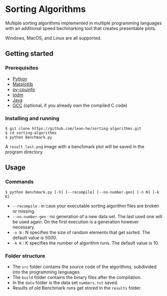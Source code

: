 # Sorting Algorithms

Multiple sorting algorithms implemented in multiple programming languages with an additional speed bechmarking tool that creates presentable plots.

Windows, MacOS, and Linux are all supported.

## Getting started

### Prerequisites

- [Python](https://www.python.org/)
- [Matplotlib](https://matplotlib.org/)
- [py-cpuinfo](https://github.com/workhorsy/py-cpuinfo)
- [tqdm](https://tqdm.github.io/)
- [Java](https://www.java.com/)
- [GCC](https://gcc.gnu.org/) (optional, if you already own the compiled C code)

### Installing and running

    $ git clone https://github.com/lean-he/sorting-algorithms.git
    $ cd sorting-algorithms
    $ python Benchmark.py

A `result_last.png` image with a benchmark plot will be saved in the program directory.

## Usage
### Commands
    $ python Benchmark.py [-h] [--recompile] [--no-number-gen] [-n N] [-k K]

- `--recompile` : in case your executable sorting algorithm files are broken or missing.
- `--no-number-gen` : no generation of a new data set. The last used one will be used again. On the first execution is a generation however necessary.
- `-n N` : N specifies the size of random elements that get sorted. The default value is 5000.
- `-k K` : K specifies the number of algorithm runs. The default value is 10.

### Folder structure

- The `src` folder contains the source code of the algorithms, subdivided into the programming languages.
- The `build` folder contains the binary files after the compilation.
- In the `data` folder is the data set `numbers.txt` saved.
- Results of old Benchmark runs get stored in the `results` folder.